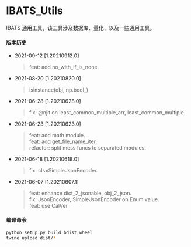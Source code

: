 # IBATS_Utils
IBATS 通用工具，该工具涉及数据库、量化、以及一些通用工具。

#### 版本历史

* 2021-09-12 \[1.20210912.0]
  > feat: add no_with_if_is_none.

* 2021-08-20 \[1.20210820.0]
  > isinstance(obj, np.bool_)

* 2021-06-28 \[1.20210628.0]
  > fix: @njit on least_common_multiple_arr, least_common_multiple.

* 2021-06-23 \[1.20210623.0]
  > feat: add math module.\
  > feat: add get_file_name_iter.\
  > refactor: split mess funcs to separated modules.

* 2021-06-18 \[1.20210618.0]
  > fix: cls=SimpleJsonEncoder.

* 2021-06-07 \[1.20210607.1]
  > feat: enhance dict_2_jsonable, obj_2_json.\
  > fix: JsonEncoder, SimpleJsonEncoder on Enum value.\
  > feat: use CalVer

#### 编译命令
```bash
python setup.py build bdist_wheel
twine upload dist/*
```
